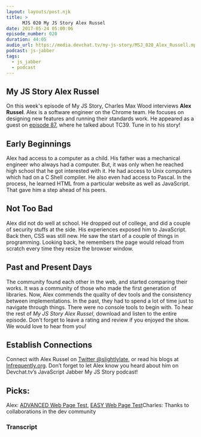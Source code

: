 ```yaml
---
layout: layouts/post.njk
title: >
      MJS 020 My JS Story Alex Russel
date: 2017-05-24 05:00:06
episode_number: 020
duration: 44:05
audio_url: https://media.devchat.tv/my-js-story/MSJ_020_Alex_Russell.mp3
podcast: js-jabber
tags: 
  - js_jabber
  - podcast
---
```


## My JS Story Alex Russel
On this week's episode of My JS Story, Charles Max Wood interviews **Alex Russel**. Alex is a software engineer on the Chrome team. He focuses on designing new features and running their standards work. He appeared as a guest on [episode 87](https://devchat.tv/js-jabber/087-jsj-tc39-with-alex-russell), where he talked about TC39. Tune in to his story!
## Early Beginnings
Alex had access to a computer as a child. His father was a mechanical engineer who always had a computer. But, it was only when he reached high school that he got interested with it. He had access to Unix computers which had on a C Shell compiler. He also even had access to Pascal. In the process, he learned HTML from a particular website as well as&nbsp;JavaScript. That gave him a step ahead of his peers.
## Not Too Bad
Alex did not do well at school. He dropped out of college, and did a couple of security stuffs at the side. His experiences exposed him to JavaScript. Back then, CSS was still new. He saw the start of a couple of things in programming. Looking back,&nbsp;he remembers the page would reload from scratch every time they resize the browser window.
## Past and Present Days
The community found each other in the web, and started comparing their works. It was a community of those who made the first generation of libraries. Now, Alex&nbsp;commends the quality of dev tools and the consistency between implementations. In the past, they had to spend a lot of time just to navigate through things. There were no console tools to begin with. To hear the rest of _My JS Story Alex Russel_, download and listen&nbsp;to the entire episode. Don't forget to leave a rating and review if you enjoyed the show. We would love to hear from you!
## Establish Connections
Connect with Alex Russel&nbsp;on [Twitter @slightlylate](https://twitter.com/slightlylate?lang=en),&nbsp;or read his blogs&nbsp;at [Infrequently.org](http://infrequently.org/). Don’t forget to let Alex&nbsp;know you heard about him on Devchat.tv’s JavaScript Jabber My JS Story podcast!
## Picks:
Alex: [ADVANCED Web Page Test](https://www.webpagetest.org/), [EASY&nbsp;Web Page Test](https://www.webpagetest.org/easy)Charles: Thanks to collaborations in the&nbsp;dev community

### Transcript


